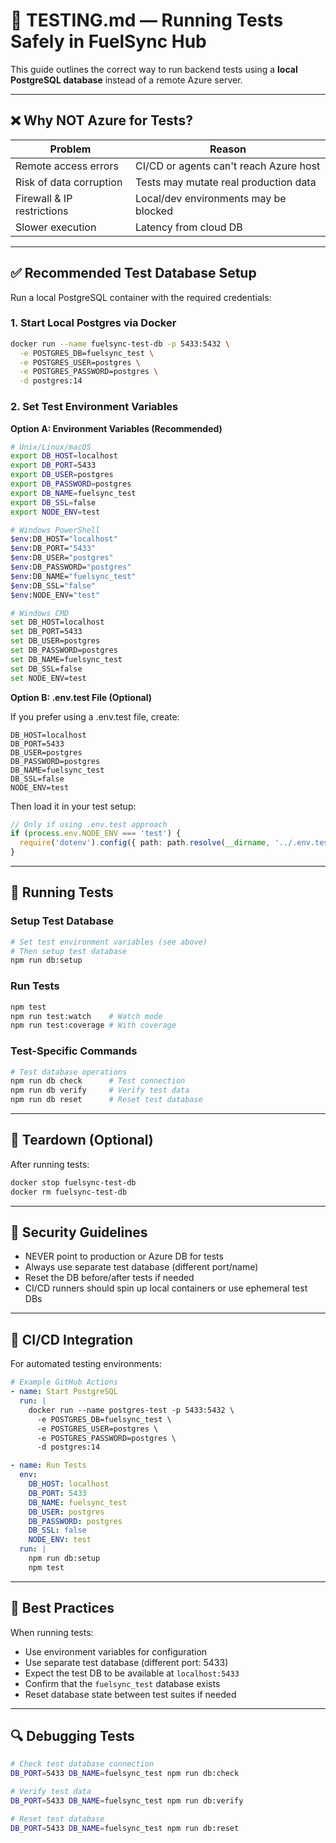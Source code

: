 # 🧪 TESTING.md — Running Tests Safely in FuelSync Hub

This guide outlines the correct way to run backend tests using a **local PostgreSQL database** instead of a remote Azure server.

---

## ❌ Why NOT Azure for Tests?

| Problem                    | Reason                                 |
| -------------------------- | -------------------------------------- |
| Remote access errors       | CI/CD or agents can't reach Azure host |
| Risk of data corruption    | Tests may mutate real production data  |
| Firewall & IP restrictions | Local/dev environments may be blocked  |
| Slower execution           | Latency from cloud DB                  |

---

## ✅ Recommended Test Database Setup

Run a local PostgreSQL container with the required credentials:

### 1. Start Local Postgres via Docker

```bash
docker run --name fuelsync-test-db -p 5433:5432 \
  -e POSTGRES_DB=fuelsync_test \
  -e POSTGRES_USER=postgres \
  -e POSTGRES_PASSWORD=postgres \
  -d postgres:14
```

### 2. Set Test Environment Variables

**Option A: Environment Variables (Recommended)**

```bash
# Unix/Linux/macOS
export DB_HOST=localhost
export DB_PORT=5433
export DB_USER=postgres
export DB_PASSWORD=postgres
export DB_NAME=fuelsync_test
export DB_SSL=false
export NODE_ENV=test

# Windows PowerShell
$env:DB_HOST="localhost"
$env:DB_PORT="5433"
$env:DB_USER="postgres"
$env:DB_PASSWORD="postgres"
$env:DB_NAME="fuelsync_test"
$env:DB_SSL="false"
$env:NODE_ENV="test"

# Windows CMD
set DB_HOST=localhost
set DB_PORT=5433
set DB_USER=postgres
set DB_PASSWORD=postgres
set DB_NAME=fuelsync_test
set DB_SSL=false
set NODE_ENV=test
```

**Option B: .env.test File (Optional)**

If you prefer using a .env.test file, create:

```env
DB_HOST=localhost
DB_PORT=5433
DB_USER=postgres
DB_PASSWORD=postgres
DB_NAME=fuelsync_test
DB_SSL=false
NODE_ENV=test
```

Then load it in your test setup:
```ts
// Only if using .env.test approach
if (process.env.NODE_ENV === 'test') {
  require('dotenv').config({ path: path.resolve(__dirname, '../.env.test') });
}
```

---

## 🧪 Running Tests

### Setup Test Database

```bash
# Set test environment variables (see above)
# Then setup test database
npm run db:setup
```

### Run Tests

```bash
npm test
npm run test:watch    # Watch mode
npm run test:coverage # With coverage
```

### Test-Specific Commands

```bash
# Test database operations
npm run db check      # Test connection
npm run db verify     # Verify test data
npm run db reset      # Reset test database
```

---

## 🧹 Teardown (Optional)

After running tests:

```bash
docker stop fuelsync-test-db
docker rm fuelsync-test-db
```

---

## 🔐 Security Guidelines

* NEVER point to production or Azure DB for tests
* Always use separate test database (different port/name)
* Reset the DB before/after tests if needed
* CI/CD runners should spin up local containers or use ephemeral test DBs

---

## 🚀 CI/CD Integration

For automated testing environments:

```yaml
# Example GitHub Actions
- name: Start PostgreSQL
  run: |
    docker run --name postgres-test -p 5433:5432 \
      -e POSTGRES_DB=fuelsync_test \
      -e POSTGRES_USER=postgres \
      -e POSTGRES_PASSWORD=postgres \
      -d postgres:14

- name: Run Tests
  env:
    DB_HOST: localhost
    DB_PORT: 5433
    DB_NAME: fuelsync_test
    DB_USER: postgres
    DB_PASSWORD: postgres
    DB_SSL: false
    NODE_ENV: test
  run: |
    npm run db:setup
    npm test
```

---

## 📌 Best Practices

When running tests:

* Use environment variables for configuration
* Use separate test database (different port: 5433)
* Expect the test DB to be available at `localhost:5433`
* Confirm that the `fuelsync_test` database exists
* Reset database state between test suites if needed

---

## 🔍 Debugging Tests

```bash
# Check test database connection
DB_PORT=5433 DB_NAME=fuelsync_test npm run db:check

# Verify test data
DB_PORT=5433 DB_NAME=fuelsync_test npm run db:verify

# Reset test database
DB_PORT=5433 DB_NAME=fuelsync_test npm run db:reset
```